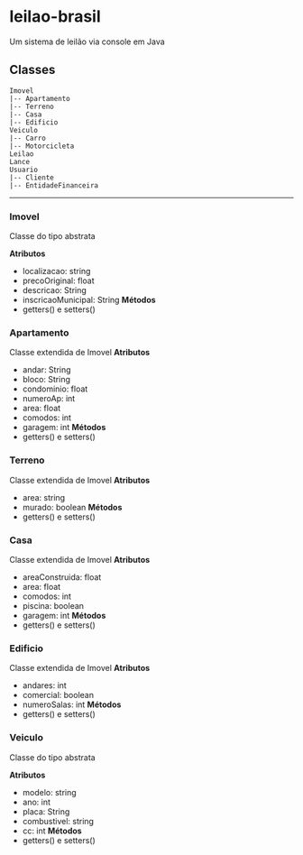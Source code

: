 # leilao-brasil
Um sistema de leilão via console em Java




## Classes
```
Imovel
|-- Apartamento
|-- Terreno
|-- Casa
|-- Edificio
Veiculo
|-- Carro
|-- Motorcicleta
Leilao
Lance
Usuario
|-- Cliente
|-- EntidadeFinanceira
```
---
### Imovel
Classe do tipo abstrata

**Atributos**
- localizacao: string
- precoOriginal: float
- descricao: String
- inscricaoMunicipal: String
**Métodos**
- getters() e setters()


### Apartamento
Classe extendida de Imovel
**Atributos**
- andar: String
- bloco: String
- condominio: float
- numeroAp: int
- area: float
- comodos: int
- garagem: int
**Métodos**
- getters() e setters()

### Terreno
Classe extendida de Imovel
**Atributos**
- area: string
- murado: boolean
**Métodos**
- getters() e setters()

### Casa
Classe extendida de Imovel
**Atributos**
- areaConstruida: float
- area: float
- comodos: int
- piscina: boolean
- garagem: int
**Métodos**
- getters() e setters()
 
### Edificio
Classe extendida de Imovel
**Atributos**
- andares: int
- comercial: boolean
- numeroSalas: int
**Métodos**
- getters() e setters()

### Veiculo
Classe do tipo abstrata

**Atributos**
- modelo: string
- ano: int
- placa: String
- combustivel: string
- cc: int
**Métodos**
- getters() e setters()
